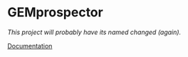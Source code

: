 # GEMprospector

*This project will probably have its named changed (again).*

[Documentation](https://systemsgenetics.github.io/GEMprospector/)
